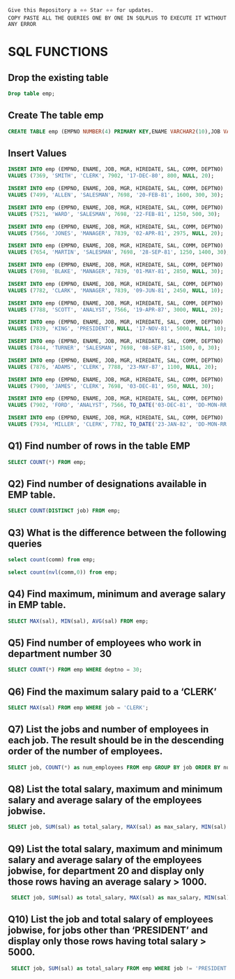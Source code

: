 ```
Give this Repository a ⭐️⭐️ Star ⭐️⭐️ for updates.
COPY PASTE ALL THE QUERIES ONE BY ONE IN SQLPLUS TO EXECUTE IT WITHOUT ANY ERROR
```
# SQL FUNCTIONS 
## Drop the existing table
```sql
Drop table emp;
```
## Create The table emp
```sql
CREATE TABLE emp (EMPNO NUMBER(4) PRIMARY KEY,ENAME VARCHAR2(10),JOB VARCHAR2(9),MGR NUMBER(4),HIREDATE DATE,SAL NUMBER(7,2),COMM NUMBER(7,2),DEPTNO NUMBER(2));
```
## Insert Values
```sql
INSERT INTO emp (EMPNO, ENAME, JOB, MGR, HIREDATE, SAL, COMM, DEPTNO)
VALUES (7369, 'SMITH', 'CLERK', 7902, '17-DEC-80', 800, NULL, 20);

INSERT INTO emp (EMPNO, ENAME, JOB, MGR, HIREDATE, SAL, COMM, DEPTNO)
VALUES (7499, 'ALLEN', 'SALESMAN', 7698, '20-FEB-81', 1600, 300, 30);

INSERT INTO emp (EMPNO, ENAME, JOB, MGR, HIREDATE, SAL, COMM, DEPTNO)
VALUES (7521, 'WARD', 'SALESMAN', 7698, '22-FEB-81', 1250, 500, 30);

INSERT INTO emp (EMPNO, ENAME, JOB, MGR, HIREDATE, SAL, COMM, DEPTNO)
VALUES (7566, 'JONES', 'MANAGER', 7839, '02-APR-81', 2975, NULL, 20);

INSERT INTO emp (EMPNO, ENAME, JOB, MGR, HIREDATE, SAL, COMM, DEPTNO)
VALUES (7654, 'MARTIN', 'SALESMAN', 7698, '28-SEP-81', 1250, 1400, 30);

INSERT INTO emp (EMPNO, ENAME, JOB, MGR, HIREDATE, SAL, COMM, DEPTNO)
VALUES (7698, 'BLAKE', 'MANAGER', 7839, '01-MAY-81', 2850, NULL, 30);

INSERT INTO emp (EMPNO, ENAME, JOB, MGR, HIREDATE, SAL, COMM, DEPTNO)
VALUES (7782, 'CLARK', 'MANAGER', 7839, '09-JUN-81', 2450, NULL, 10);

INSERT INTO emp (EMPNO, ENAME, JOB, MGR, HIREDATE, SAL, COMM, DEPTNO)
VALUES (7788, 'SCOTT', 'ANALYST', 7566, '19-APR-87', 3000, NULL, 20);

INSERT INTO emp (EMPNO, ENAME, JOB, MGR, HIREDATE, SAL, COMM, DEPTNO)
VALUES (7839, 'KING', 'PRESIDENT', NULL, '17-NOV-81', 5000, NULL, 10);

INSERT INTO emp (EMPNO, ENAME, JOB, MGR, HIREDATE, SAL, COMM, DEPTNO)
VALUES (7844, 'TURNER', 'SALESMAN', 7698, '08-SEP-81', 1500, 0, 30);

INSERT INTO emp (EMPNO, ENAME, JOB, MGR, HIREDATE, SAL, COMM, DEPTNO)
VALUES (7876, 'ADAMS', 'CLERK', 7788, '23-MAY-87', 1100, NULL, 20);

INSERT INTO emp (EMPNO, ENAME, JOB, MGR, HIREDATE, SAL, COMM, DEPTNO)
VALUES (7900, 'JAMES', 'CLERK', 7698, '03-DEC-81', 950, NULL, 30);

INSERT INTO emp (EMPNO, ENAME, JOB, MGR, HIREDATE, SAL, COMM, DEPTNO)
VALUES (7902, 'FORD', 'ANALYST', 7566, TO_DATE('03-DEC-81', 'DD-MON-RR'), 3000, 20, 20);

INSERT INTO emp (EMPNO, ENAME, JOB, MGR, HIREDATE, SAL, COMM, DEPTNO)
VALUES (7934, 'MILLER', 'CLERK', 7782, TO_DATE('23-JAN-82', 'DD-MON-RR'), 1300, 10, 10);
```

## Q1) Find number of rows in the table EMP
```sql
SELECT COUNT(*) FROM emp;
```

## Q2)	Find number of designations available in EMP table.
```sql
SELECT COUNT(DISTINCT job) FROM emp;
```

## Q3)	What is the difference between the following queries
```sql
select count(comm) from emp;
```
```sql
select count(nvl(comm,0)) from emp;
```

## Q4)	Find maximum, minimum and average salary in EMP table.
```sql
SELECT MAX(sal), MIN(sal), AVG(sal) FROM emp;
```

## Q5)	Find number of employees who work in department number 30
```sql
SELECT COUNT(*) FROM emp WHERE deptno = 30;
```

## Q6)	Find the maximum salary paid to a ‘CLERK’
```sql
SELECT MAX(sal) FROM emp WHERE job = 'CLERK';
```

## Q7)	List the jobs and number of employees in each job. The result should be in the descending order of the number of employees.
```sql
SELECT job, COUNT(*) as num_employees FROM emp GROUP BY job ORDER BY num_employees DESC;
```

## Q8) List the total salary, maximum and minimum salary and average salary of the employees jobwise.
```sql
SELECT job, SUM(sal) as total_salary, MAX(sal) as max_salary, MIN(sal) as min_salary, AVG(sal) as avg_salary FROM emp GROUP BY job;
```

## Q9) List the total salary, maximum and minimum salary and average salary of the employees jobwise, for department 20 and display only those rows having an average salary > 1000.
```sql
 SELECT job, SUM(sal) as total_salary, MAX(sal) as max_salary, MIN(sal) as min_salary, AVG(sal) as avg_salary FROM emp WHERE deptno = 20 GROUP BY job HAVING AVG(sal) > 1000;
```

## Q10)	List the job and total salary of employees jobwise, for jobs other than ‘PRESIDENT’ and display only those rows having total salary > 5000.
```sql
 SELECT job, SUM(sal) as total_salary FROM emp WHERE job != 'PRESIDENT' GROUP BY job HAVING SUM(sal) > 5000;
```
